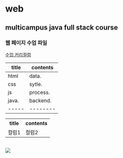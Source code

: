 # web
## multicampus java full stack course
### 웹 페이지 수업 파일
<a href="https://docs.google.com/spreadsheets/d/1HG_dOJp-P5N16dK5TnKN7ECE8K1BvNeQz3_8bXNce9w/edit#gid=89749885">수업 커리컬럼</a> <br>

| title | contents |
| ----- | -------- |
| html  | data.    |
| css   | sytle.   |
| js    | process. |
| java. | backend. |
| ----- | -------- |

<table>
  <tr><th>title</th><th>contents</th></tr>
  <tr><td>컬럼1</td><td>컬럼2</td></tr>
</table>

<br>
<img src="https://event.multicampus.com/backend/images/promotion/PR010149/pc/visual-06.png">

